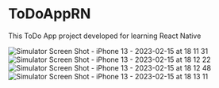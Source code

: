 # ToDoAppRN
This ToDo App project developed for learning React Native




![Simulator Screen Shot - iPhone 13 - 2023-02-15 at 18 11 31](https://user-images.githubusercontent.com/70464535/219070955-23a5a5af-aac5-4e51-b015-7f90ceab0b46.png)
![Simulator Screen Shot - iPhone 13 - 2023-02-15 at 18 12 22](https://user-images.githubusercontent.com/70464535/219070962-233e84ce-7824-4de5-ba18-4a7c65910dab.png)
![Simulator Screen Shot - iPhone 13 - 2023-02-15 at 18 12 48](https://user-images.githubusercontent.com/70464535/219070967-acc48d76-fa5f-47e4-9711-2cb3d36a3888.png)
![Simulator Screen Shot - iPhone 13 - 2023-02-15 at 18 13 11](https://user-images.githubusercontent.com/70464535/219070969-d79fdafc-e8fa-4c68-b4b7-8416086df767.png)
